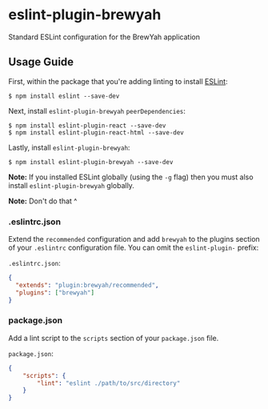 # eslint-plugin-brewyah

Standard ESLint configuration for the BrewYah application

## Usage Guide

First, within the package that you're adding linting to install [ESLint](http://eslint.org):
```
$ npm install eslint --save-dev
```

Next, install `eslint-plugin-brewyah` `peerDependencies`:
```
$ npm install eslint-plugin-react --save-dev
$ npm install eslint-plugin-react-html --save-dev
```

Lastly, install `eslint-plugin-brewyah`:
```
$ npm install eslint-plugin-brewyah --save-dev
```

**Note:** If you installed ESLint globally (using the `-g` flag) then you must also install `eslint-plugin-brewyah` globally.

**Note:** Don't do that ^

### .eslintrc.json
Extend the `recommended` configuration and add `brewyah` to the plugins section of your `.eslintrc` configuration file. You can omit the `eslint-plugin-` prefix:

`.eslintrc.json`:
```json
{
  "extends": "plugin:brewyah/recommended",
  "plugins": ["brewyah"]
}
```

### package.json
Add a lint script to the `scripts` section of your `package.json` file.

`package.json`:
```json
{
    "scripts": {
        "lint": "eslint ./path/to/src/directory"
    }
}
```
